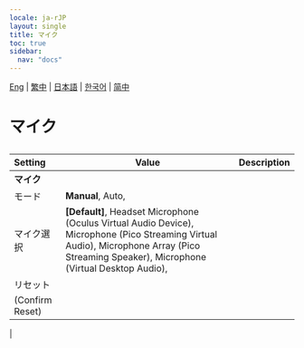 ```yaml
---
locale: ja-rJP
layout: single
title: マイク
toc: true
sidebar:
  nav: "docs"
---
```

[Eng](/dancexr/menu/2025.4/chat/microphone.md) | [繁中](/tw/dancexr/menu/2025.4/chat/microphone.md) | [日本語](/jp/dancexr/menu/2025.4/chat/microphone.md) | [한국어](/kr/dancexr/menu/2025.4/chat/microphone.md) | [简中](/zh/dancexr/menu/2025.4/chat/microphone.md)
# マイク
## 
| Setting | Value | Description |
| :--- | --- | :--- |
|**マイク** | | 
| モード |  **Manual**,  Auto,  |  |
| マイク選択 |  **[Default]**,  Headset Microphone (Oculus Virtual Audio Device),  Microphone (Pico Streaming Virtual Audio),  Microphone Array (Pico Streaming Speaker),  Microphone (Virtual Desktop Audio),  |  |
| リセット || 
| (Confirm Reset) || 
|
